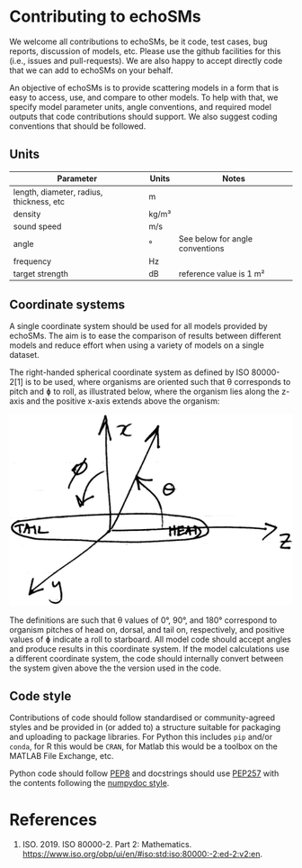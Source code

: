# Contributing to echoSMs

We welcome all contributions to echoSMs, be it code, test cases, bug reports, discussion of models, etc. Please use the github facilities for this (i.e., issues and pull-requests). We are also happy to accept directly code that we can add to echoSMs on your behalf.

An objective of echoSMs is to provide scattering models in a form that is easy to access, use, and compare to other models. To help with that, we specify model parameter units, angle conventions, and required model outputs that code contributions should support. We also suggest coding conventions that should be followed. 

## Units

| Parameter | Units | Notes |
|-----------|-------|--|
|length, diameter, radius, thickness, etc|m||
|density|kg/m³||
|sound speed|m/s||
|angle|°|See below for angle conventions|
|frequency|Hz||
|target strength|dB|reference value is 1 m²|

## Coordinate systems

A single coordinate system should be used for all models provided by echoSMs. The aim is to ease the comparison of results between different models and reduce effort when using a variety of models on a single dataset.

The right-handed spherical coordinate system as defined by ISO 80000-2[1] is to be used, where organisms are oriented such that θ corresponds to pitch and ɸ to roll, as illustrated below, where the organism lies along the z-axis and the positive x-axis extends above the organism:

![coordinate system](coordinate_system.jpg)

The definitions are such that θ values of 0°, 90°, and 180° correspond to organism pitches of head on, dorsal, and tail on, respectively, and positive values of ɸ indicate a roll to starboard. All model code should accept angles and produce results in this coordinate system. If the model calculations use a different coordinate system, the code should internally convert between the system given above the the version used in the code.

## Code style
Contributions of code should follow standardised or community-agreed styles and be provided in (or added to) a structure suitable for packaging and uploading to package libraries. For Python this includes `pip` and/or `conda`, for R this would be `CRAN`, for Matlab this would be a toolbox on the MATLAB File Exchange, etc.

Python code should follow [PEP8](https://peps.python.org/pep-0008) and docstrings should use [PEP257](https://peps.python.org/pep-0257/) with the contents following the [numpydoc style](https://numpydoc.readthedocs.io/en/latest/format.html).


# References
1. ISO. 2019. ISO 80000-2. Part 2: Mathematics. https://www.iso.org/obp/ui/en/#iso:std:iso:80000:-2:ed-2:v2:en.


